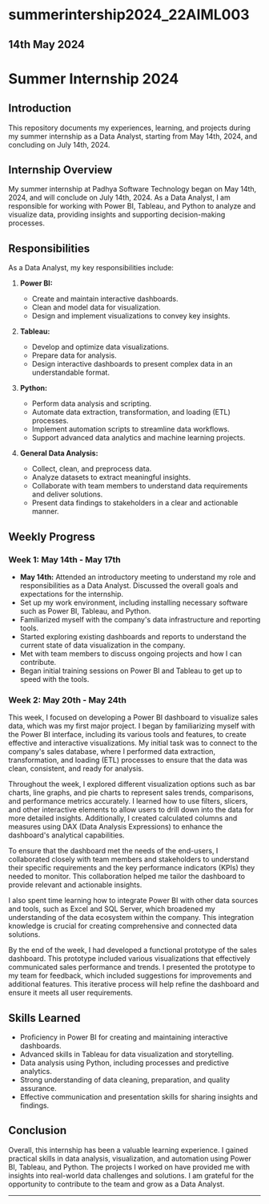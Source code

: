 # summerintership2024_22AIML003

## 14th May 2024
# Summer Internship 2024

## Introduction
This repository documents my experiences, learning, and projects during my summer internship as a Data Analyst, starting from May 14th, 2024, and concluding on July 14th, 2024.

## Internship Overview
My summer internship at Padhya Software Technology began on May 14th, 2024, and will conclude on July 14th, 2024. As a Data Analyst, I am responsible for working with Power BI, Tableau, and Python to analyze and visualize data, providing insights and supporting decision-making processes.

## Responsibilities
As a Data Analyst, my key responsibilities include:

1. **Power BI:**
   - Create and maintain interactive dashboards.
   - Clean and model data for visualization.
   - Design and implement visualizations to convey key insights.

2. **Tableau:**
   - Develop and optimize data visualizations.
   - Prepare data for analysis.
   - Design interactive dashboards to present complex data in an understandable format.

3. **Python:**
   - Perform data analysis and scripting.
   - Automate data extraction, transformation, and loading (ETL) processes.
   - Implement automation scripts to streamline data workflows.
   - Support advanced data analytics and machine learning projects.

4. **General Data Analysis:**
   - Collect, clean, and preprocess data.
   - Analyze datasets to extract meaningful insights.
   - Collaborate with team members to understand data requirements and deliver solutions.
   - Present data findings to stakeholders in a clear and actionable manner.

## Weekly Progress

### Week 1: May 14th - May 17th
- **May 14th:** Attended an introductory meeting to understand my role and responsibilities as a Data Analyst. Discussed the overall goals and expectations for the internship.
- Set up my work environment, including installing necessary software such as Power BI, Tableau, and Python.
- Familiarized myself with the company's data infrastructure and reporting tools.
- Started exploring existing dashboards and reports to understand the current state of data visualization in the company.
- Met with team members to discuss ongoing projects and how I can contribute.
- Began initial training sessions on Power BI and Tableau to get up to speed with the tools.

### Week 2: May 20th - May 24th
This week, I focused on developing a Power BI dashboard to visualize sales data, which was my first major project. I began by familiarizing myself with the Power BI interface, including its various tools and features, to create effective and interactive visualizations. My initial task was to connect to the company's sales database, where I performed data extraction, transformation, and loading (ETL) processes to ensure that the data was clean, consistent, and ready for analysis.

Throughout the week, I explored different visualization options such as bar charts, line graphs, and pie charts to represent sales trends, comparisons, and performance metrics accurately. I learned how to use filters, slicers, and other interactive elements to allow users to drill down into the data for more detailed insights. Additionally, I created calculated columns and measures using DAX (Data Analysis Expressions) to enhance the dashboard's analytical capabilities.

To ensure that the dashboard met the needs of the end-users, I collaborated closely with team members and stakeholders to understand their specific requirements and the key performance indicators (KPIs) they needed to monitor. This collaboration helped me tailor the dashboard to provide relevant and actionable insights.

I also spent time learning how to integrate Power BI with other data sources and tools, such as Excel and SQL Server, which broadened my understanding of the data ecosystem within the company. This integration knowledge is crucial for creating comprehensive and connected data solutions.

By the end of the week, I had developed a functional prototype of the sales dashboard. This prototype included various visualizations that effectively communicated sales performance and trends. I presented the prototype to my team for feedback, which included suggestions for improvements and additional features. This iterative process will help refine the dashboard and ensure it meets all user requirements.



## Skills Learned
- Proficiency in Power BI for creating and maintaining interactive dashboards.
- Advanced skills in Tableau for data visualization and storytelling.
- Data analysis using Python, including processes and predictive analytics.
- Strong understanding of data cleaning, preparation, and quality assurance.
- Effective communication and presentation skills for sharing insights and findings.

## Conclusion
Overall, this internship has been a valuable learning experience. I gained practical skills in data analysis, visualization, and automation using Power BI, Tableau, and Python. The projects I worked on have provided me with insights into real-world data challenges and solutions. I am grateful for the opportunity to contribute to the team and grow as a Data Analyst.


---

